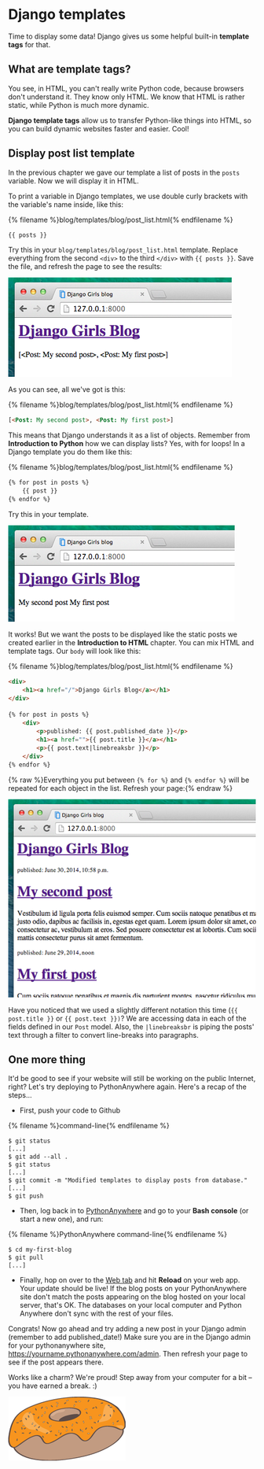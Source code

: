 # Django templates

Time to display some data! Django gives us some helpful built-in __template tags__ for that.

## What are template tags?

You see, in HTML, you can't really write Python code, because browsers don't understand it. They know only HTML. We know that HTML is rather static, while Python is much more dynamic.

__Django template tags__ allow us to transfer Python-like things into HTML, so you can build dynamic websites faster and easier. Cool!

## Display post list template

In the previous chapter we gave our template a list of posts in the `posts` variable. Now we will display it in HTML.

To print a variable in Django templates, we use double curly brackets with the variable's name inside, like this:

{% filename %}blog/templates/blog/post_list.html{% endfilename %}
```html
{{ posts }}
```

Try this in your `blog/templates/blog/post_list.html` template. Replace everything from the second `<div>` to the third `</div>` with `{{ posts }}`. Save the file, and refresh the page to see the results:

![Figure 13.1](images/step1.png)

As you can see, all we've got is this:

{% filename %}blog/templates/blog/post_list.html{% endfilename %}
```html
[<Post: My second post>, <Post: My first post>]
```

This means that Django understands it as a list of objects. Remember from __Introduction to Python__ how we can display lists? Yes, with for loops! In a Django template you do them like this:

{% filename %}blog/templates/blog/post_list.html{% endfilename %}
```html
{% for post in posts %}
    {{ post }}
{% endfor %}
```

Try this in your template.

![Figure 13.2](images/step2.png)

It works! But we want the posts to be displayed like the static posts we created earlier in the __Introduction to HTML__ chapter. You can mix HTML and template tags. Our `body` will look like this:

{% filename %}blog/templates/blog/post_list.html{% endfilename %}
```html
<div>
    <h1><a href="/">Django Girls Blog</a></h1>
</div>

{% for post in posts %}
    <div>
        <p>published: {{ post.published_date }}</p>
        <h1><a href="">{{ post.title }}</a></h1>
        <p>{{ post.text|linebreaksbr }}</p>
    </div>
{% endfor %}
```

{% raw %}Everything you put between `{% for %}` and `{% endfor %}` will be repeated for each object in the list. Refresh your page:{% endraw %}

![Figure 13.3](images/step3.png)

Have you noticed that we used a slightly different notation this time (`{{ post.title }}` or `{{ post.text }})`? We are accessing data in each of the fields defined in our `Post` model. Also, the `|linebreaksbr` is piping the posts' text through a filter to convert line-breaks into paragraphs.


## One more thing

It'd be good to see if your website will still be working on the public Internet, right? Let's try deploying to PythonAnywhere again. Here's a recap of the steps…

* First, push your code to Github

{% filename %}command-line{% endfilename %}
```
$ git status
[...]
$ git add --all .
$ git status
[...]
$ git commit -m "Modified templates to display posts from database."
[...]
$ git push
```

* Then, log back in to [PythonAnywhere](https://www.pythonanywhere.com/consoles/) and go to your **Bash console** (or start a new one), and run:

{% filename %}PythonAnywhere command-line{% endfilename %}
```
$ cd my-first-blog
$ git pull
[...]
```

* Finally, hop on over to the [Web tab](https://www.pythonanywhere.com/web_app_setup/) and hit **Reload** on your web app. Your update should be live! If the blog posts on your PythonAnywhere site don't match the posts appearing on the blog hosted on your local server, that's OK. The databases on your local computer and Python Anywhere don't sync with the rest of your files.


Congrats! Now go ahead and try adding a new post in your Django admin (remember to add published_date!) Make sure you are in the Django admin for your pythonanywhere site, https://yourname.pythonanywhere.com/admin. Then refresh your page to see if the post appears there.

Works like a charm? We're proud! Step away from your computer for a bit – you have earned a break. :)

![Figure 13.4](images/donut.png)

